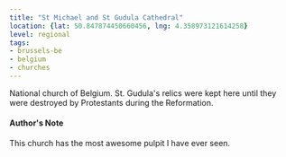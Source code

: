 ```yaml
---
title: "St Michael and St Gudula Cathedral"
location: {lat: 50.847874450660456, lng: 4.358973121614258}
level: regional
tags:
- brussels-be
- belgium
- churches
---
```


National church of Belgium.  St. Gudula's relics were kept here until they were destroyed by Protestants during the Reformation.

#### Author's Note

This church has the most awesome pulpit I have ever seen.
